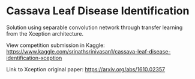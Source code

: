 # Cassava Leaf Disease Identification
Solution using separable convolution network through transfer learning from the Xception architecture.

View competition submission in Kaggle: https://www.kaggle.com/srinathsrinivasan1/cassava-leaf-disease-identification-xception

Link to Xception original paper: https://arxiv.org/abs/1610.02357
